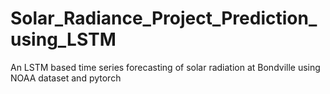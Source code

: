 # Solar_Radiance_Project_Prediction_using_LSTM
An LSTM based time series forecasting of solar radiation at Bondville using NOAA dataset and pytorch
